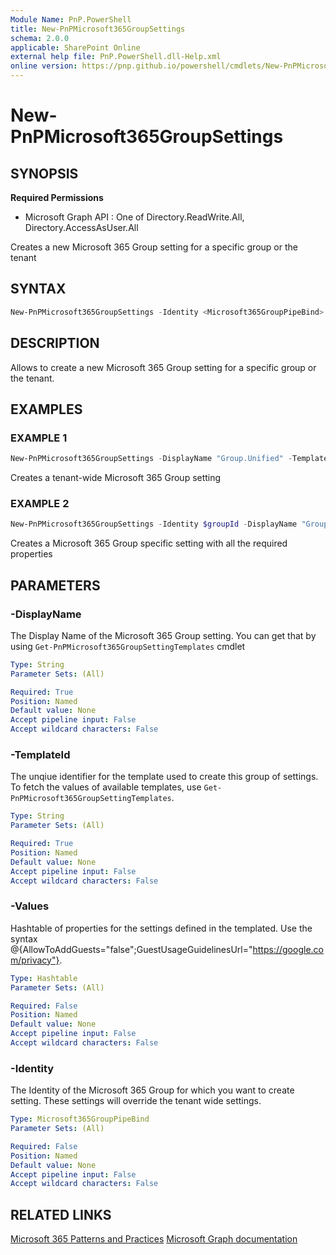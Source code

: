 ```yaml
---
Module Name: PnP.PowerShell
title: New-PnPMicrosoft365GroupSettings
schema: 2.0.0
applicable: SharePoint Online
external help file: PnP.PowerShell.dll-Help.xml
online version: https://pnp.github.io/powershell/cmdlets/New-PnPMicrosoft365GroupSettings.html
---
```

 
# New-PnPMicrosoft365GroupSettings

## SYNOPSIS

**Required Permissions**

  * Microsoft Graph API : One of Directory.ReadWrite.All, Directory.AccessAsUser.All

Creates a new Microsoft 365 Group setting for a specific group or the tenant

## SYNTAX

```powershell
New-PnPMicrosoft365GroupSettings -Identity <Microsoft365GroupPipeBind> -DisplayName <String> -TemplateId <String> -Values <Hashtable> [<CommonParameters>]
```

## DESCRIPTION

Allows to create a new Microsoft 365 Group setting for a specific group or the tenant.

## EXAMPLES

### EXAMPLE 1
```powershell
New-PnPMicrosoft365GroupSettings -DisplayName "Group.Unified" -TemplateId "62375ab9-6b52-47ed-826b-58e47e0e304b" -Values @{"GuestUsageGuidelinesUrl"="https://privacy.contoso.com/privacystatement";"EnableMSStandardBlockedWords"="true"}
```

Creates a tenant-wide Microsoft 365 Group setting

### EXAMPLE 2
```powershell
New-PnPMicrosoft365GroupSettings -Identity $groupId -DisplayName "Group.Unified.Guest" -TemplateId "08d542b9-071f-4e16-94b0-74abb372e3d9" -Values @{"AllowToAddGuests"="false"}
```

Creates a Microsoft 365 Group specific setting with all the required properties

## PARAMETERS

### -DisplayName
The Display Name of the Microsoft 365 Group setting. You can get that by using `Get-PnPMicrosoft365GroupSettingTemplates` cmdlet

```yaml
Type: String
Parameter Sets: (All)

Required: True
Position: Named
Default value: None
Accept pipeline input: False
Accept wildcard characters: False
```


### -TemplateId
The unqiue identifier for the template used to create this group of settings. To fetch the values of available templates, use `Get-PnPMicrosoft365GroupSettingTemplates`.

```yaml
Type: String
Parameter Sets: (All)

Required: True
Position: Named
Default value: None
Accept pipeline input: False
Accept wildcard characters: False
```

### -Values
Hashtable of properties for the settings defined in the templated. Use the syntax @{AllowToAddGuests="false";GuestUsageGuidelinesUrl="https://google.com/privacy"}.

```yaml
Type: Hashtable
Parameter Sets: (All)

Required: False
Position: Named
Default value: None
Accept pipeline input: False
Accept wildcard characters: False
```

### -Identity
The Identity of the Microsoft 365 Group for which you want to create setting. These settings will override the tenant wide settings.

```yaml
Type: Microsoft365GroupPipeBind
Parameter Sets: (All)

Required: False
Position: Named
Default value: None
Accept pipeline input: False
Accept wildcard characters: False
```


## RELATED LINKS

[Microsoft 365 Patterns and Practices](https://aka.ms/m365pnp)
[Microsoft Graph documentation](https://learn.microsoft.com/graph/api/groupsetting-post-groupsettings)